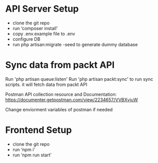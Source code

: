 # API Server Setup
- clone the git repo
- run ‘composer install’
- copy .env.example file to .env
- configure DB
- run php artisan:migrate -seed to generate dummy database

# Sync data from packt API
Run 'php artisan queue:listen'
Run 'php artisan packt:sync' to run sync scripts. it will fetch data from packt API

Postman API collection resource and Documentation: https://documenter.getpostman.com/view/2234657/VVBXvjuW

Change enviorment variables of postman if needed

# Frontend Setup
- clone the git repo
- run ‘npm i’
- run ‘npm run start’